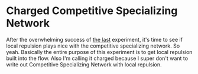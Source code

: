 # Charged Competitive Specializing Network

After the overwhelming success of [the last](../11_26_2020_experiment_comp_spec_mini_batch) experiment, it's time to
see if local repulsion plays nice with the competitive specializing network.  So yeah.  Basically the entire purpose
of this experiment is to get local repulsion built into the flow.  Also I'm calling it charged because I super don't 
want to write out Competitive Specializing Network with local repulsion.  